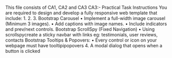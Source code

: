 This file consists of CA1, CA2 and CA3
CA3:-
Practical Task Instructions
You are required to design and develop a fully responsive web template that include:
1.
2.
3.
Bootstrap Carousel
• Implement a full-width image carousel (Minimum 3 images).
• Add captions with image names.
• Include indicators and prev/next controls.
Bootstrap ScrollSpy (Fixed Navigation)
• Using scrollspycreate a sticky navbar with links eg: testimonials, user reviews, contacts
Bootstrap Tooltips & Popovers:
• Every control or icon on your webpage must have tooltipipopovers
4.
A modal dialog that opens when a button is clicked
